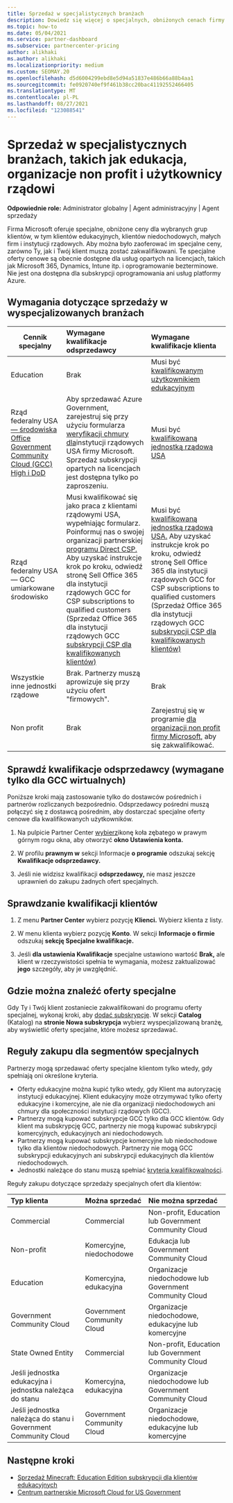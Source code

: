 ```yaml
---
title: Sprzedaż w specjalistycznych branżach
description: Dowiedz się więcej o specjalnych, obniżonych cenach firmy Microsoft dla niektórych grup klientów, w tym klientów edukacyjnych, klientów niedochodowych i użytkowników rządowych.
ms.topic: how-to
ms.date: 05/04/2021
ms.service: partner-dashboard
ms.subservice: partnercenter-pricing
author: alikhaki
ms.author: alikhaki
ms.localizationpriority: medium
ms.custom: SEOMAY.20
ms.openlocfilehash: d5d6004299ebd8e5d94a51837e486b66a88b4aa1
ms.sourcegitcommit: fe0920740ef9f461b38cc20bac41192552466405
ms.translationtype: MT
ms.contentlocale: pl-PL
ms.lasthandoff: 08/27/2021
ms.locfileid: "123088541"
---
```

# <a name="sell-to-specialized-industries-like-education-non-profit-and-government-users"></a>Sprzedaż w specjalistycznych branżach, takich jak edukacja, organizacje non profit i użytkownicy rządowi

**Odpowiednie role:** Administrator globalny | Agent administracyjny | Agent sprzedaży

Firma Microsoft oferuje specjalne, obniżone ceny dla wybranych grup klientów, w tym klientów edukacyjnych, klientów niedochodowych, małych firm i instytucji rządowych. Aby można było zaoferować im specjalne ceny, zarówno Ty, jak i Twój klient muszą zostać zakwalifikowani. Te specjalne oferty cenowe są obecnie dostępne dla usług opartych na licencjach, takich jak Microsoft 365, Dynamics, Intune itp. i oprogramowanie bezterminowe.  Nie jest ona dostępna dla subskrypcji oprogramowania ani usług platformy Azure.

## <a name="requirements-to-sell-to-specialized-industries"></a>Wymagania dotyczące sprzedaży w wyspecjalizowanych branżach

|**Cennik specjalny**   |**Wymagane kwalifikacje odsprzedawcy**   |**Wymagane kwalifikacje klienta**   |
|----------------------------|:---------------------------------|:------------------------------------------|
|Education   |Brak   | Musi być [kwalifikowanym użytkownikiem edukacyjnym](https://www.microsoftvolumelicensing.com/DocumentSearch.aspx?Mode=3&DocumentTypeId=7)   |
| Rząd federalny USA [— środowiska Office Government Community Cloud (GCC) High i DoD](/office365/servicedescriptions/office-365-platform-service-description/office-365-us-government/gcc-high-and-dod)    |Aby sprzedawać Azure Government, zarejestruj się przy użyciu formularza [weryfikacji chmury dla](https://azuregov.microsoft.com/csp)instytucji rządowych USA firmy Microsoft. Sprzedaż subskrypcji opartych na licencjach jest dostępna tylko po zaproszeniu.|   Musi być [kwalifikowaną jednostką rządową USA](https://azure.microsoft.com/global-infrastructure/government/how-to-buy/) |
| Rząd federalny USA — GCC umiarkowane środowisko | Musi kwalifikować się jako praca z klientami rządowymi USA, wypełniając formularz. Poinformuj nas o swojej organizacji partnerskiej [programu Direct CSP.](https://www.microsoft.com/microsoft-365/government/eligibility-validation?ReqType=CSPPartner&rtc=1) Aby uzyskać instrukcje krok po kroku, odwiedź stronę Sell Office 365 dla instytucji rządowych GCC for CSP subscriptions to qualified customers (Sprzedaż Office 365 dla instytucji rządowych GCC [subskrypcji CSP dla kwalifikowanych klientów)](/partner-center/csp-gcc-overview) | Musi być [kwalifikowaną jednostką rządową USA.](https://www.microsoft.com/microsoft-365/government/eligibility-validation?rtc=1) Aby uzyskać instrukcje krok po kroku, odwiedź stronę Sell Office 365 dla instytucji rządowych GCC for CSP subscriptions to qualified customers (Sprzedaż Office 365 dla instytucji rządowych GCC [subskrypcji CSP dla kwalifikowanych klientów)](/partner-center/csp-gcc-overview)  |
| Wszystkie inne jednostki rządowe | Brak. Partnerzy muszą aprowizuje się przy użyciu ofert "firmowych". | Brak
Non profit  |Brak|Zarejestruj się w programie [dla organizacji non profit firmy Microsoft,](https://nonprofit.microsoft.com/#/register) aby się zakwalifikować.   |

## <a name="check-your-reseller-qualifications-only-needed-for-gcc-environments"></a>Sprawdź kwalifikacje odsprzedawcy (wymagane tylko dla GCC wirtualnych)

Poniższe kroki mają zastosowanie tylko do dostawców pośrednich i partnerów rozliczanych bezpośrednio. Odsprzedawcy pośredni muszą połączyć się z dostawcą pośrednim, aby dostarczać specjalne oferty cenowe dla kwalifikowanych użytkowników.

1. Na pulpicie Partner Center [wybierz](https://partner.microsoft.com/dashboard)ikonę koła zębatego w prawym górnym rogu okna, aby otworzyć **okno Ustawienia konta.**

2. W profilu **prawnym w** sekcji Informacje **o programie** odszukaj sekcję **Kwalifikacje odsprzedawcy.**

3. Jeśli nie widzisz kwalifikacji **odsprzedawcy,** nie masz jeszcze uprawnień do zakupu żadnych ofert specjalnych.

## <a name="check-the-customer-qualifications"></a>Sprawdzanie kwalifikacji klientów

1. Z menu **Partner Center** wybierz pozycję **Klienci.** Wybierz klienta z listy.

2. W menu klienta wybierz pozycję **Konto**. W sekcji **Informacje o firmie** odszukaj **sekcję Specjalne kwalifikacje.**

3. Jeśli **dla ustawienia Kwalifikacje** specjalne ustawiono wartość **Brak,** ale klient w rzeczywistości spełnia te wymagania, możesz zaktualizować **jego** szczegóły, aby je uwzględnić.

## <a name="where-to-find-special-offers"></a>Gdzie można znaleźć oferty specjalne

Gdy Ty i Twój klient zostaniecie zakwalifikowani do programu oferty specjalnej, wykonaj kroki, aby [dodać subskrypcję](create-a-new-subscription.md). W sekcji **Catalog** (Katalog) na **stronie Nowa subskrypcja** wybierz wyspecjalizowaną branżę, aby wyświetlić oferty specjalne, które możesz sprzedawać.

## <a name="purchase-rules-for-special-segments"></a>Reguły zakupu dla segmentów specjalnych

Partnerzy mogą sprzedawać oferty specjalne klientom tylko wtedy, gdy spełniają oni określone kryteria.

- Oferty edukacyjne można kupić tylko wtedy, gdy Klient ma autoryzację instytucji edukacyjnej. Klient edukacyjny może otrzymywać tylko oferty edukacyjne i komercyjne, ale nie dla organizacji niedochodowych ani chmury dla społeczności instytucji rządowych (GCC).
- Partnerzy mogą kupować subskrypcje GCC tylko dla GCC klientów. Gdy klient ma subskrypcję GCC, partnerzy nie mogą kupować subskrypcji komercyjnych, edukacyjnych ani niedochodowych.
- Partnerzy mogą kupować subskrypcje komercyjne lub niedochodowe tylko dla klientów niedochodowych. Partnerzy nie mogą GCC subskrypcji edukacyjnych ani subskrypcji edukacyjnych dla klientów niedochodowych.
- Jednostki należące do stanu muszą spełniać [kryteria kwalifikowalności](https://www.microsoft.com/legal/compliance/anticorruption/criteria).

Reguły zakupu dotyczące sprzedaży specjalnych ofert dla klientów:

|**Typ klienta**   |**Można sprzedać**   |**Nie można sprzedać**   |
|:----------------------------|:---------------------------------|:------------------------------------------|
| Commercial |Commercial | Non-profit, Education lub Government Community Cloud |
| Non-profit |Komercyjne, niedochodowe | Edukacja lub Government Community Cloud |
| Education |Komercyjna, edukacyjna | Organizacje niedochodowe lub Government Community Cloud |
| Government Community Cloud |Government Community Cloud | Organizacje niedochodowe, edukacyjne lub komercyjne |
| State Owned Entity  | Commercial  | Non-profit, Education lub Government Community Cloud  |
| Jeśli jednostka edukacyjna i jednostka należąca do stanu | Komercyjna, edukacyjna | Organizacje niedochodowe lub Government Community Cloud |
| Jeśli jednostka należąca do stanu i Government Community Cloud | Government Community Cloud | Organizacje niedochodowe, edukacyjne lub komercyjne |

## <a name="next-steps"></a>Następne kroki

- [Sprzedaż Minecraft: Education Edition subskrypcji dla klientów edukacyjnych](minecraft-subscriptions.md)
- [Centrum partnerskie Microsoft Cloud for US Government](partner-center-for-microsoft-us-govt-cloud.md)
